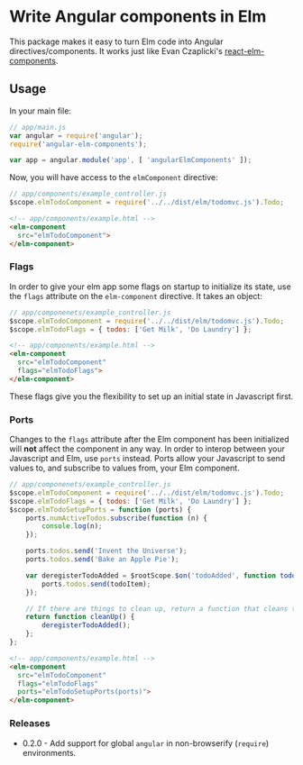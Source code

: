 # Write Angular components in Elm

This package makes it easy to turn Elm code into Angular directives/components.
It works just like Evan Czaplicki's [react-elm-components](https://github.com/evancz/react-elm-components).

## Usage

In your main file:
```js
// app/main.js
var angular = require('angular');
require('angular-elm-components');

var app = angular.module('app', [ 'angularElmComponents' ]);
```

Now, you will have access to the `elmComponent` directive:

```js
// app/components/example_controller.js
$scope.elmTodoComponent = require('../../dist/elm/todomvc.js').Todo;
```

```html
<!-- app/components/example.html -->
<elm-component
  src="elmTodoComponent">
</elm-component>
```

### Flags

In order to give your elm app some flags on startup to initialize its state, use the `flags` attribute on the `elm-component` directive. It takes an object:

```js
// app/componenets/example_controller.js
$scope.elmTodoComponent = require('../../dist/elm/todomvc.js').Todo;
$scope.elmTodoFlags = { todos: ['Get Milk', 'Do Laundry'] };
```

```html
<!-- app/components/example.html -->
<elm-component
  src="elmTodoComponent"
  flags="elmTodoFlags">
</elm-component>
```

These flags give you the flexibility to set up an initial state in Javascript first.

### Ports

Changes to the `flags` attribute after the Elm component has been initialized will **not** affect the component in any way. In order to interop between your Javascript and Elm, use `ports` instead. Ports allow your Javascript to send values to, and subscribe to values from, your Elm component.

```js
// app/componenets/example_controller.js
$scope.elmTodoComponent = require('../../dist/elm/todomvc.js').Todo;
$scope.elmTodoFlags = { todos: ['Get Milk', 'Do Laundry'] };
$scope.elmTodoSetupPorts = function (ports) {
    ports.numActiveTodos.subscribe(function (n) {
        console.log(n);
    });

    ports.todos.send('Invent the Universe');
    ports.todos.send('Bake an Apple Pie');

    var deregisterTodoAdded = $rootScope.$on('todoAdded', function todoAdded(todoItem) {
        ports.todos.send(todoItem);
    });

    // If there are things to clean up, return a function that cleans them up.
    return function cleanUp() {
        deregisterTodoAdded();
    };
};
```

```html
<!-- app/components/example.html -->
<elm-component
  src="elmTodoComponent"
  flags="elmTodoFlags"
  ports="elmTodoSetupPorts(ports)">
</elm-component>
```

### Releases

* 0.2.0 - Add support for global `angular` in non-browserify (`require`) environments.
